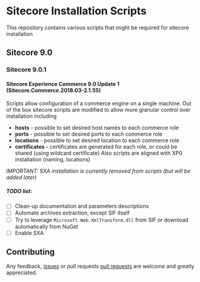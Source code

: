 # Sitecore Installation Scripts
This repository contains various scripts that might be required for sitecore installation

## Sitecore 9.0
### Sitecore 9.0.1
#### Sitecore Experience Commerce 9.0 Update 1 (Sitecore.Commerce.2018.03-2.1.55)
Scripts allow configuration of a commerce engine on a single machine. 
Out of the box sitecore scripts are modified to allow more granular control over installation including
* **hosts** - possible to set desired host names to each commerce role
* **ports** - possible to set desired ports to each commerce role
* **locations** - possible to set desired location to each commerce role
* **certificates** - certificates are generated for each role, or could be shared (using wildcard certificate)
Also scripts are aligned with XP0 installation (naming, locations) 

_IMPORTANT: SXA installation is currently removed from scripts (but will be added later)_

##### TODO list:
* [ ] Clean-up documentation and parameters descriptions
* [ ] Automate archives extraction, except SIF itself
* [ ] Try to leverage `Microsoft.Web.XmlTransform.dll` from SIF or download automatically from NuGet
* [ ] Enable SXA

## Contributing
Any feedback, [issues](https://github.com/asmagin/sitecore-installation-scripts/issues) or pull requests [pull requests](https://github.com/asmagin/sitecore-installation-scripts/pulls) are welcome and greatly appreciated.